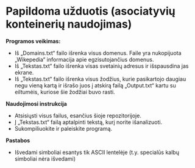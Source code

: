 # Papildoma užduotis (asociatyvių konteinerių naudojimas)

**Programos veikimas:**
 - Iš „Domains.txt“ failo išrenka visus domenus. Faile yra nukopijuota „Wikepedia“ informacija apie egzisutojančius domenus.
 - Iš „Tekstas.txt“ failo išrenka visas svetainių adresus ir išspausdina jas ekrane.
 - Iš „Tekstas.txt“ failo išrenka visus žodžius, kurie pasikartojo daugiau negu vieną kartą ir išrašo juos į atskirą failą „Output.txt“ kartu su eiltumėis, kuriose šie žodžiai buvo rasti.

**Naudojimosi instrukcija**
 - Atsisiųsti visus failus, esančius šioje repozitorijoje.
 - Į „Tekstas.txt“ failą aptalpinti tekstą, kurį norite išanalizuoti.
 - Sukompiliuokite ir paleiskite programą.

**Pastabos**
 - Išvedami simboliai esantys tik ASCII lentelėje (t.y. specialūs kalbų simboliai nėra išvedami)

